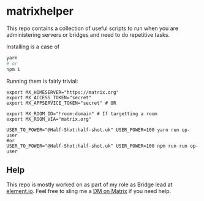 # matrixhelper

This repo contains a collection of useful scripts to run when you are administering servers or
bridges and need to do repetitive tasks.

Installing is a case of

```sh
yarn
# or
npm i
```

Running them is fairly trivial:

```
export MX_HOMESERVER="https://matrix.org"
export MX_ACCESS_TOKEN="secret"
export MX_APPSERVICE_TOKEN="secret" # OR

export MX_ROOM_ID="!room:domain" # If targetting a room
export MX_ROOM_VIA="matrix.org"

USER_TO_POWER="@Half-Shot:half-shot.uk" USER_POWER=100 yarn run op-user
#or
USER_TO_POWER="@Half-Shot:half-shot.uk" USER_POWER=100 npm run run op-user
```

## Help

This repo is mostly worked on as part of my role as Bridge lead at [element.io](https://element.io).
Feel free to sling me a [DM on Matrix](matrix:u/Half-Shot:half-shot.uk?action=chat) if you need help.